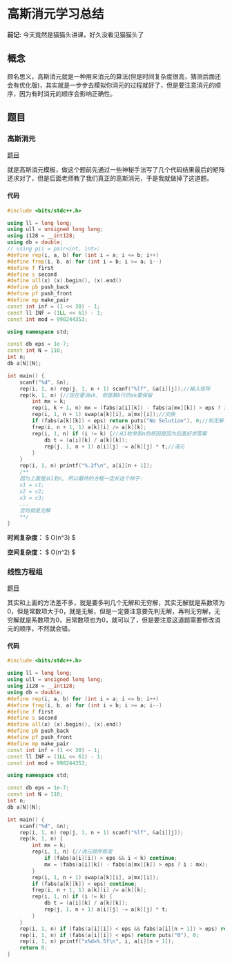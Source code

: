 # 高斯消元学习总结

**前记:**  今天竟然是猫猫头讲课，好久没看见猫猫头了

## 概念

顾名思义，高斯消元就是一种用来消元的算法(但是时间复杂度很高，猜测后面还会有优化版)，其实就是一步步去模拟你消元的过程就好了，但是要注意消元的顺序，因为有时消元的顺序会影响正确性。

## 题目

### 高斯消元

[题目](https://vjudge.net/contest/747431#problem/A)

就是高斯消元模板，做这个题前先通过一些神秘手法写了几个代码结果最后的矩阵还求对了，但是后面老师教了我们真正的高斯消元，于是我就做掉了这道题。

#### 代码

```cpp
#include <bits/stdc++.h>

using ll = long long;
using ull = unsigned long long;
using i128 = __int128;
using db = double;
// using pii = pair<int, int>;
#define rep(i, a, b) for (int i = a; i <= b; i++)
#define frep(i, b, a) for (int i = b; i >= a; i--) 
#define f first
#define s second
#define all(x) (x).begin(), (x).end()
#define pb push_back
#define pf push_front
#define mp make_pair 
const int inf = (1 << 30) - 1;
const ll INF = (1LL << 61) - 1;
const int mod = 998244353;

using namespace std;

const db eps = 1e-7;
const int N = 110;
int n;
db a[N][N];

int main() {
    scanf("%d", &n);
    rep(i, 1, n) rep(j, 1, n + 1) scanf("%lf", &a[i][j]);//输入矩阵
    rep(k, 1, n) {//现在要消xk, 但是第k行的xk要保留
        int mx = k;
        rep(i, k + 1, n) mx = (fabs(a[i][k]) - fabs(a[mx][k]) > eps ? i : mx);//寻找最大的系数, 具体原因就是防止精度误差
        rep(i, 1, n + 1) swap(a[k][i], a[mx][i]);//交换
        if (fabs(a[k][k]) < eps) return puts("No Solution"), 0;//判无解
        frep(i, n + 1, 1) a[k][i] /= a[k][k];
        rep(i, 1, n) if (i != k) {//从1枚举到n的原因是因为后面好求答案
            db t = (a[i][k] / a[k][k]);
            rep(j, 1, n + 1) a[i][j] -= a[k][j] * t;//消元
        }
    }
    rep(i, 1, n) printf("%.2f\n", a[i][n + 1]);
    /**
    因为上面是从1到n, 所以最终的方程一定长这个样子:
	x1 = c1;
	x2 = c2;
	x3 = c3;
	...
	否则就是无解
    **/
}
```



**时间复杂度：** $ O(n^3) $

**空间复杂度：** $ O(n^2) $

### 线性方程组 

[题目](https://vjudge.net/contest/747431#problem/F)

其实和上面的方法差不多，就是要多判几个无解和无穷解，其实无解就是系数项为0，但是常数项大于0，就是无解，但是一定要注意要先判无解，再判无穷解，无穷解就是系数项为0，且常数项也为0，就可以了，但是要注意这道题需要修改消元的顺序，不然就会错。

#### 代码

```cpp
#include <bits/stdc++.h>

using ll = long long;
using ull = unsigned long long;
using i128 = __int128;
using db = double;
#define rep(i, a, b) for (int i = a; i <= b; i++)
#define frep(i, b, a) for (int i = b; i >= a; i--) 
#define f first
#define s second
#define all(x) (x).begin(), (x).end()
#define pb push_back
#define pf push_front
#define mp make_pair 
const int inf = (1 << 30) - 1;
const ll INF = (1LL << 61) - 1;
const int mod = 998244353;

using namespace std;

const db eps = 1e-7;
const int N = 110;
int n;
db a[N][N];

int main() {
    scanf("%d", &n);
    rep(i, 1, n) rep(j, 1, n + 1) scanf("%lf", &a[i][j]);
    rep(k, 1, n) {
        int mx = k;
        rep(i, 1, n) {//消元顺序修改
            if (fabs(a[i][i]) > eps && i < k) continue;
            mx = (fabs(a[i][k]) - fabs(a[mx][k]) > eps ? i : mx);
        }
        rep(i, 1, n + 1) swap(a[k][i], a[mx][i]);
        if (fabs(a[k][k]) < eps) continue;
        frep(i, n + 1, 1) a[k][i] /= a[k][k];
        rep(i, 1, n) if (i != k) {
            db t = (a[i][k] / a[k][k]);
            rep(j, 1, n + 1) a[i][j] -= a[k][j] * t;
        }
    }
    rep(i, 1, n) if (fabs(a[i][i]) < eps && fabs(a[i][n + 1]) > eps) return puts("-1"), 0;
    rep(i, 1, n) if (fabs(a[i][i]) < eps) return puts("0"), 0;
    rep(i, 1, n) printf("x%d=%.5f\n", i, a[i][n + 1]);
    return 0;
}

```

